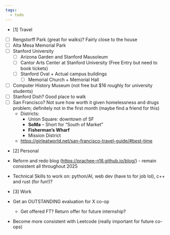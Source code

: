 ```yaml
---
tags:
  - todo
---
```

 - [1] Travel
- [ ] Rengstorff Park (great for walks)? Fairly close to the house
- [ ] Alta Mesa Memorial Park 
- [ ] Stanford University
	- [ ] Arizona Garden and Stanford Mausoleum
	- [ ] Cantor Arts Center at Stanford University (Free Entry but need to book tickets)
	- [ ] Stanford Oval + Actual campus buildings
		- [ ] Memorial Church + Memorial Hall
- [ ] Computer History Museum (not free but $16 roughly for university students)
- [ ] Stanford Dish? Good place to walk
- [ ] San Francisco? Not sure how worth it given homelessness and drugs problem; definitely not in the first month (maybe find a friend for this)
	- Districts:
		- Union Square: downtown of SF
		- **SoMa** – Short for “South of Market”
		- **Fisherman’s Wharf**
		- Mission District 
	- https://girleatworld.net/san-francisco-travel-guide/#best-time

- [2] Personal
- Reform and redo blog (https://prachee-n16.github.io/blog/) - remain consistent all throughout 2025
- Technical Skills to work on: python/AI, web dev (have to for job lol), c++ and rust (for fun!)?

- [3] Work
- Get an OUTSTANDING evaluation for X co-op
	- Get offered FT? Return offer for future internship?
- Become more consistent with Leetcode (really important for future co-ops)
